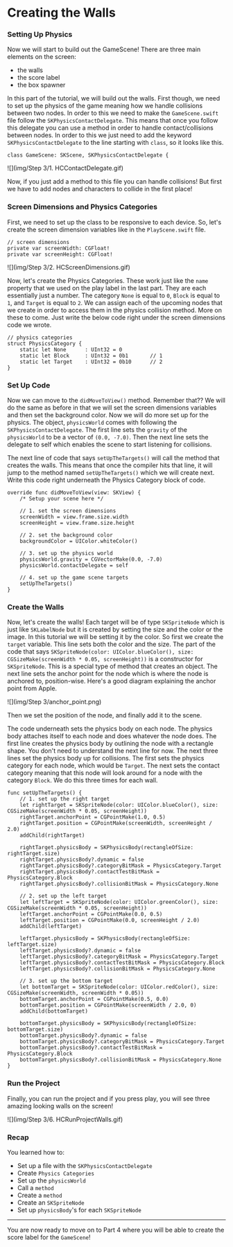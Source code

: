 # Creating the Walls

### Setting Up Physics

Now we will start to build out the GameScene! There are three main elements on the screen:

* the walls
* the score label
* the box spawner

In this part of the tutorial, we will build out the walls. First though, we need to set up the physics of the game meaning how we handle collisions between two nodes. In order to this we need to make the `GameScene.swift` file follow the `SKPhysicsContactDelegate`. This means that once you follow this delegate you can use a method in order to handle contact/collisions between nodes. In order to this we just need to add the keyword `SKPhysicsContactDelegate` to the line starting with `class`, so it looks like this.

`class GameScene: SKScene, SKPhysicsContactDelegate {`

![](img/Step 3/1. HCContactDelegate.gif)

Now, if you just add a method to this file you can handle collisions! But first we have to add nodes and characters to collide in the first place!

### Screen Dimensions and Physics Categories

First, we need to set up the class to be responsive to each device. So, let's create the screen dimension variables like in the `PlayScene.swift` file.

	// screen dimensions
    private var screenWidth: CGFloat!
    private var screenHeight: CGFloat!

![](img/Step 3/2. HCScreenDimensions.gif)

Now, let's create the Physics Categories. These work just like the `name` property that we used on the play label in the last part. They are each essentially just a number. The category `None` is equal to `0`, `Block` is equal to `1`, and `Target` is equal to `2`. We can assign each of the upcoming nodes that we create in order to access them in the physics collision method. More on these to come. Just write the below code right under the screen dimensions code we wrote.

	// physics categories
    struct PhysicsCategory {
        static let None      : UInt32 = 0
        static let Block     : UInt32 = 0b1       // 1
        static let Target    : UInt32 = 0b10      // 2
    }
    
### Set Up Code

Now we can move to the `didMoveToView()` method. Remember that?? We will do the same as before in that we will set the screen dimensions variables and then set the background color. Now we will do more set up for the physics. The object, `physicsWorld` comes with following the `SKPhysicsContactDelegate`. The first line sets the `gravity` of the `physicsWorld` to be a vector of `(0.0, -7.0)`. Then the next line sets the delegate to self which enables the scene to start listening for collisions. 

The next line of code that says `setUpTheTargets()` will call the method that creates the walls. This means that once the compiler hits that line, it will jump to the method named `setUpTheTargets()` which we will create next. Write this code right underneath the Physics Category block of code.

	override func didMoveToView(view: SKView) {
        /* Setup your scene here */
        
        // 1. set the screen dimensions
        screenWidth = view.frame.size.width
        screenHeight = view.frame.size.height
        
        // 2. set the background color
        backgroundColor = UIColor.whiteColor()
        
        // 3. set up the physics world
        physicsWorld.gravity = CGVectorMake(0.0, -7.0)
        physicsWorld.contactDelegate = self
        
        // 4. set up the game scene targets
        setUpTheTargets()
    }
    
### Create the Walls

Now, let's create the walls! Each target will be of type `SKSpriteNode` which is just like `SKLabelNode` but it is created by setting the size and the color or the image. In this tutorial we will be setting it by the color. So first we create the `target` variable. This line sets both the color and the size. The part of the code that says `SKSpriteNode(color: UIColor.blueColor(), size: CGSizeMake(screenWidth * 0.05, screenHeight))` is a constructor for `SKSpriteNode`. This is a special type of method that creates an object. The next line sets the anchor point for the node which is where the node is anchored to, position-wise. Here's a good diagram explaining the anchor point from Apple.

![](img/Step 3/anchor_point.png)

Then we set the position of the node, and finally add it to the scene. 

The code underneath sets the physics body on each node. The physics body attaches itself to each node and does whatever the node does. The first line creates the physics body by outlining the node with a rectangle shape. You don't need to understand the next line for now. The next three lines set the physics body up for collisions. The first sets the physics category for each node, which would be `Target`. The next sets the contact category meaning that this node will look around for a node with the category `Block`. We do this three times for each wall.

	func setUpTheTargets() {
        // 1. set up the right target
        let rightTarget = SKSpriteNode(color: UIColor.blueColor(), size: CGSizeMake(screenWidth * 0.05, screenHeight))
        rightTarget.anchorPoint = CGPointMake(1.0, 0.5)
        rightTarget.position = CGPointMake(screenWidth, screenHeight / 2.0)
        addChild(rightTarget)
        
        rightTarget.physicsBody = SKPhysicsBody(rectangleOfSize: rightTarget.size)
        rightTarget.physicsBody?.dynamic = false
        rightTarget.physicsBody?.categoryBitMask = PhysicsCategory.Target
        rightTarget.physicsBody?.contactTestBitMask = PhysicsCategory.Block
        rightTarget.physicsBody?.collisionBitMask = PhysicsCategory.None
        
        // 2. set up the left target
        let leftTarget = SKSpriteNode(color: UIColor.greenColor(), size: CGSizeMake(screenWidth * 0.05, screenHeight))
        leftTarget.anchorPoint = CGPointMake(0.0, 0.5)
        leftTarget.position = CGPointMake(0.0, screenHeight / 2.0)
        addChild(leftTarget)
        
        leftTarget.physicsBody = SKPhysicsBody(rectangleOfSize: leftTarget.size)
        leftTarget.physicsBody?.dynamic = false
        leftTarget.physicsBody?.categoryBitMask = PhysicsCategory.Target
        leftTarget.physicsBody?.contactTestBitMask = PhysicsCategory.Block
        leftTarget.physicsBody?.collisionBitMask = PhysicsCategory.None
        
        // 3. set up the bottom target
        let bottomTarget = SKSpriteNode(color: UIColor.redColor(), size: CGSizeMake(screenWidth, screenWidth * 0.05))
        bottomTarget.anchorPoint = CGPointMake(0.5, 0.0)
        bottomTarget.position = CGPointMake(screenWidth / 2.0, 0)
        addChild(bottomTarget)
        
        bottomTarget.physicsBody = SKPhysicsBody(rectangleOfSize: bottomTarget.size)
        bottomTarget.physicsBody?.dynamic = false
        bottomTarget.physicsBody?.categoryBitMask = PhysicsCategory.Target
        bottomTarget.physicsBody?.contactTestBitMask = PhysicsCategory.Block
        bottomTarget.physicsBody?.collisionBitMask = PhysicsCategory.None
    }
    
### Run the Project

Finally, you can run the project and if you press play, you will see three amazing looking walls on the screen!

![](img/Step 3/6. HCRunProjectWalls.gif)

### Recap

You learned how to:

* Set up a file with the `SKPhysicsContactDelegate`
* Create `Physics Categories`
* Set up the `physicsWorld`
* Call a `method`
* Create a `method`
* Create an `SKSpriteNode`
* Set up `physicsBody`'s for each `SKSpriteNode`

--------------------------------------------------------------------------------

You are now ready to move on to Part 4 where you will be able to create the score label for the `GameScene`!